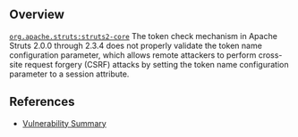 ## Overview
[`org.apache.struts:struts2-core`](http://search.maven.org/#search%7Cga%7C1%7Ca%3A%22struts2-core%22)
The token check mechanism in Apache Struts 2.0.0 through 2.3.4 does not properly validate the token name configuration parameter, which allows remote attackers to perform cross-site request forgery (CSRF) attacks by setting the token name configuration parameter to a session attribute.

## References

- [Vulnerability Summary](http://struts.apache.org/docs/s2-010.html)
